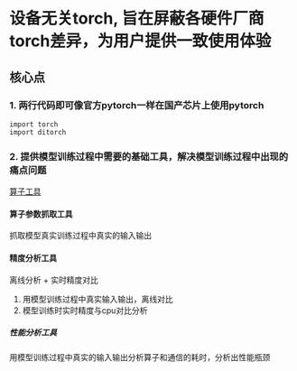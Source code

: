 # 设备无关torch, 旨在屏蔽各硬件厂商torch差异，为用户提供一致使用体验

## 核心点
### 1. 两行代码即可像官方pytorch一样在国产芯片上使用pytorch
```
import torch
import ditorch
```


### 2. 提供模型训练过程中需要的基础工具，解决模型训练过程中出现的痛点问题
[算子工具](op_tools/README.md)

#### 算子参数抓取工具
抓取模型真实训练过程中真实的输入输出

#### 精度分析工具
离线分析 + 实时精度对比
1. 用模型训练过程中真实输入输出，离线对比
2. 模型训练时实时精度与cpu对比分析


##### 性能分析工具
用模型训练过程中真实的输入输出分析算子和通信的耗时，分析出性能瓶颈